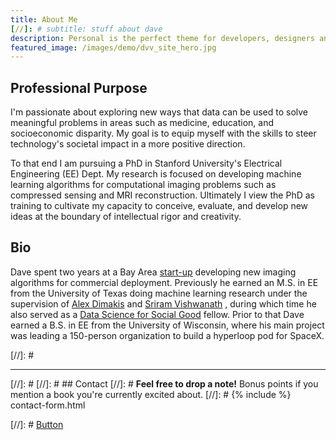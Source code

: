 ```yaml
---
title: About Me
[//]: # subtitle: stuff about dave 
description: Personal is the perfect theme for developers, designers and other creatives.
featured_image: /images/demo/dvv_site_hero.jpg
---
```


## Professional Purpose
I'm passionate about exploring new ways that data can be used to solve meaningful problems in areas such as medicine, education, and socioeconomic disparity. 
My goal is to equip myself with the skills to steer technology's societal impact in a more positive direction.

To that end I am pursuing a PhD in Stanford University's Electrical Engineering (EE) Dept. 
My research is focused on developing machine learning algorithms for computational imaging problems such as compressed sensing and MRI reconstruction. 
Ultimately I view the PhD as training to cultivate my capacity to conceive, evaluate, and develop new ideas at the boundary of intellectual rigor and creativity.

## Bio
Dave spent two years at a Bay Area <a href="https://subtlemedical.com/">start-up</a> developing new imaging algorithms for commercial deployment. 
Previously he earned an M.S. in EE from the University of Texas doing machine learning research under the supervision of <a href="https://users.ece.utexas.edu/~dimakis/">Alex Dimakis</a>
and <a href="http://sriram.utlinc.org/#/">Sriram Vishwanath</a>
, during which time he also served as a <a href="https://www.dssgfellowship.org/">Data Science for Social Good</a> fellow. 
Prior to that Dave earned a B.S. in EE from the University of Wisconsin, where his main project was leading a 150-person organization to build a hyperloop pod for SpaceX.

[//]: # <hr>
[//]: # <a id="contact">
[//]: # ## Contact
[//]: # <b>Feel free to drop a note!</b> Bonus points if you mention a book you're currently excited about.
[//]: # {% include %} contact-form.html

[//]: # <a href="https://jekyllthemes.io/theme/personal-website-jekyll-theme" class="button button--large">Button</a>
